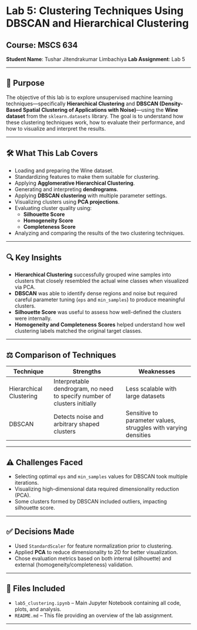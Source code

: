 # Lab 5: Clustering Techniques Using DBSCAN and Hierarchical Clustering

## Course: MSCS 634  
**Student Name**: Tushar Jitendrakumar Limbachiya 
**Lab Assignment**: Lab 5  

---

## 📌 Purpose

The objective of this lab is to explore unsupervised machine learning techniques—specifically **Hierarchical Clustering** and **DBSCAN (Density-Based Spatial Clustering of Applications with Noise)**—using the **Wine dataset** from the `sklearn.datasets` library. The goal is to understand how these clustering techniques work, how to evaluate their performance, and how to visualize and interpret the results.

---

## 🛠️ What This Lab Covers

- Loading and preparing the Wine dataset.
- Standardizing features to make them suitable for clustering.
- Applying **Agglomerative Hierarchical Clustering**.
- Generating and interpreting **dendrograms**.
- Applying **DBSCAN clustering** with multiple parameter settings.
- Visualizing clusters using **PCA projections**.
- Evaluating cluster quality using:
  - **Silhouette Score**
  - **Homogeneity Score**
  - **Completeness Score**
- Analyzing and comparing the results of the two clustering techniques.

---

## 🔍 Key Insights

- **Hierarchical Clustering** successfully grouped wine samples into clusters that closely resembled the actual wine classes when visualized via PCA.
- **DBSCAN** was able to identify dense regions and noise but required careful parameter tuning (`eps` and `min_samples`) to produce meaningful clusters.
- **Silhouette Score** was useful to assess how well-defined the clusters were internally.
- **Homogeneity and Completeness Scores** helped understand how well clustering labels matched the original target classes.

---

## ⚖️ Comparison of Techniques

| Technique               | Strengths                                                                 | Weaknesses                                                        |
|------------------------|---------------------------------------------------------------------------|-------------------------------------------------------------------|
| Hierarchical Clustering| Interpretable dendrogram, no need to specify number of clusters initially | Less scalable with large datasets                                 |
| DBSCAN                 | Detects noise and arbitrary shaped clusters                               | Sensitive to parameter values, struggles with varying densities   |

---

## ⚠️ Challenges Faced

- Selecting optimal `eps` and `min_samples` values for DBSCAN took multiple iterations.
- Visualizing high-dimensional data required dimensionality reduction (PCA).
- Some clusters formed by DBSCAN included outliers, impacting silhouette score.

---

## ✅ Decisions Made

- Used `StandardScaler` for feature normalization prior to clustering.
- Applied **PCA** to reduce dimensionality to 2D for better visualization.
- Chose evaluation metrics based on both internal (silhouette) and external (homogeneity/completeness) validation.

---

## 📁 Files Included

- `lab5_clustering.ipynb` – Main Jupyter Notebook containing all code, plots, and analysis.
- `README.md` – This file providing an overview of the lab assignment.

---
